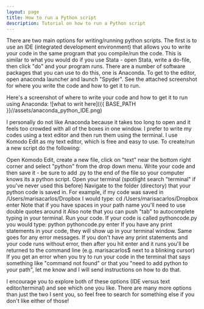 ```yaml
---
layout: page
title: How to run a Python script
description: Tutorial on how to run a Python script
---
```


There are two main options for writing/running python scripts. The first is to use an IDE (integrated development environment) that allows you to write your code in the same program that you compile/run the code. This is similar to what you would do if you use Stata - open Stata, write a do-file, then click "do" and your program runs. There are a number of software packages that you can use to do this, one is Anaconda. To get to the editor, open anaconda launcher and launch "Spyder". See the attached screenshot for where you write the code and how to get it to run.

Here's a screenshot of where to write your code and how to get it to run using Anaconda:
![what to writ here]({{ BASE_PATH }}//assets/anaconda_python_IDE.png)


I personally do not like Anaconda because it takes too long to open and it feels too crowded with all of the boxes in one window. I prefer to write my codes using a text editor and then run them using the terminal. I use Komodo Edit as my text editor, which is free and easy to use.  To create/run a new script do the following: 


Open Komodo Edit, create a new file, click on "text" near the bottom right corner and select "python" from the drop down menu. 
Write your code and then save it - be sure to add .py to the end of the file so your computer knows its a python script.
Open your terminal (spotlight search "terminal" if you've never used this before)
Navigate to the folder (directory) that your python code is saved in. For example, if my code was saved in /Users/marisacarlos/Dropbox I would type:
cd /Users/marisacarlos/Dropbox 
enter
Note that if you have spaces in your path name you'll need to use double quotes around it
Also note that you can push "tab" to autocomplete typing in your terminal. 
Run your code. If your code is called pythoncode.py you would type:
python pythoncode.py
enter
If you have any print statements in your code, they will show up in your terminal window. Same goes for any error messages. If you don't have any print statements and your code runs without error, then after you hit enter and it runs you'll be returned to the command line (e.g. marisacarlos$ next to a blinking cursor)
If you get an error when you try to run your code in the terminal that says something like "command not found" or that you "need to add python to your path", let me know and I will send instructions on how to do that.

I encourage you to explore both of these options (IDE versus text editor/terminal) and see which one you like. There are many more options than just the two I sent you, so feel free to search for something else if you don't like either of those! 